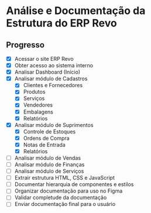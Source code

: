 # Análise e Documentação da Estrutura do ERP Revo

## Progresso

- [x] Acessar o site ERP Revo
- [x] Obter acesso ao sistema interno
- [x] Analisar Dashboard (Início)
- [x] Analisar módulo de Cadastros
  - [x] Clientes e Fornecedores
  - [x] Produtos
  - [x] Serviços
  - [x] Vendedores
  - [x] Embalagens
  - [x] Relatórios
- [x] Analisar módulo de Suprimentos
  - [x] Controle de Estoques
  - [x] Ordens de Compra
  - [x] Notas de Entrada
  - [x] Relatórios
- [ ] Analisar módulo de Vendas
- [ ] Analisar módulo de Finanças
- [ ] Analisar módulo de Serviços
- [ ] Extrair estrutura HTML, CSS e JavaScript
- [ ] Documentar hierarquia de componentes e estilos
- [ ] Organizar documentação para uso no Figma
- [ ] Validar completude da documentação
- [ ] Enviar documentação final para o usuário

